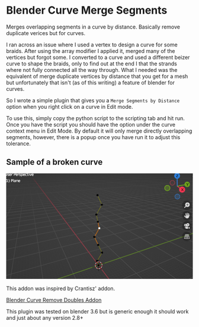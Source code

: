 # Blender Curve Merge Segments
Merges overlapping segments in a curve by distance.  Basically remove duplicate verices but for curves.

I ran across an issue where I used a vertex to design a curve for some braids.  After using the array modifier I applied it,
merged many of the vertices but forgot some.  I converted to a curve and used a different beizer curve to shape the braids, 
only to find out at the end I that the strands where not fully connected all the way through.  What I needed was the equivalent
of merge duplicate vertices by distance that you get for a mesh but unfortunately that isn't (as of this writing) a feature
of blender for curves.

So I wrote a simple plugin that gives you a `Merge Segments by Distance` option when you right click on a curve in Edit mode.

To use this, simply copy the python script to the scripting tab and hit run.  Once you have the script you should have the
option under the curve context menu in Edit Mode.  By default it will only merge directly overlapping segments, however,
there is a popup once you have run it to adjust this tolerance.

## Sample of a broken curve
![Curve that is actually 3 segments](Screenshot.png)

This addon was inspired by Crantisz' addon.

[Blender Curve Remove Doubles Addon](https://github.com/crantisz/blender-curve-remove-doubles-addon)

This plugin was tested on blender 3.6 but is generic enough it should work and just about any version 2.8+
